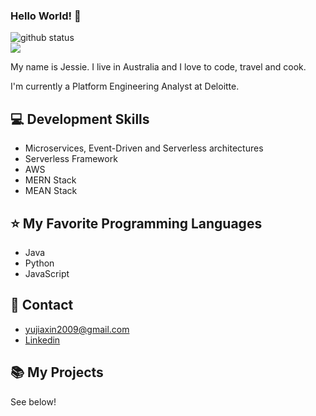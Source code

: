 ### Hello World! 👋

<a><img src="https://github-readme-stats.vercel.app/api?username=jessieyu1&show_icons=true&theme=react&count_private=true" alt="github status"/>
   <br>
   <img src="https://github-readme-stats.vercel.app/api/top-langs/?username=jessieyu1&layout=compact&theme=react"/></a>

My name is Jessie. I live in Australia and I love to code, travel and cook.

I'm currently a Platform Engineering Analyst at Deloitte.

## 💻 Development Skills

- Microservices, Event-Driven and Serverless architectures
- Serverless Framework
- AWS
- MERN Stack
- MEAN Stack

## ⭐ My Favorite Programming Languages

- Java
- Python
- JavaScript

## 🔗 Contact

- yujiaxin2009@gmail.com
- [Linkedin](https://www.linkedin.com/in/jiaxinyu/)

## 📚 My Projects

See below!

